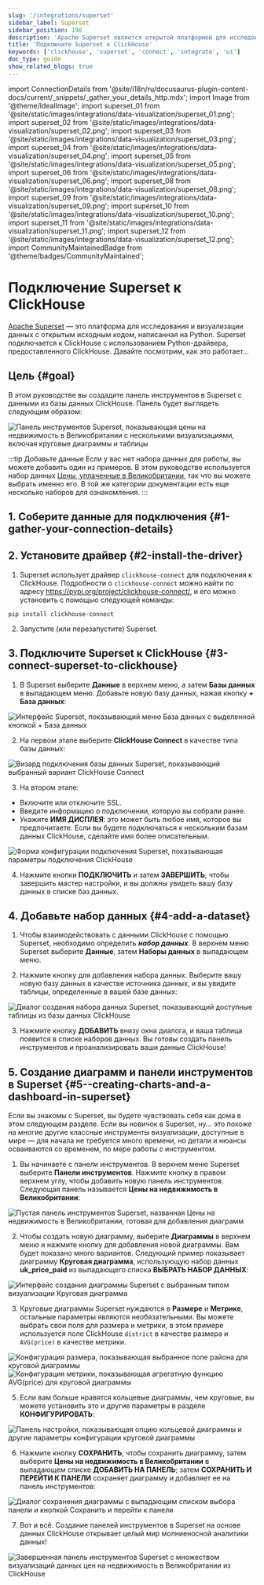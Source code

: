 ```yaml
---
slug: '/integrations/superset'
sidebar_label: Superset
sidebar_position: 198
description: 'Apache Superset является открытой платформой для исследования и визуализации'
title: 'Подключите Superset к ClickHouse'
keywords: ['clickhouse', 'superset', 'connect', 'integrate', 'ui']
doc_type: guide
show_related_blogs: true
---
```

import ConnectionDetails from '@site/i18n/ru/docusaurus-plugin-content-docs/current/_snippets/_gather_your_details_http.mdx';
import Image from '@theme/IdealImage';
import superset_01 from '@site/static/images/integrations/data-visualization/superset_01.png';
import superset_02 from '@site/static/images/integrations/data-visualization/superset_02.png';
import superset_03 from '@site/static/images/integrations/data-visualization/superset_03.png';
import superset_04 from '@site/static/images/integrations/data-visualization/superset_04.png';
import superset_05 from '@site/static/images/integrations/data-visualization/superset_05.png';
import superset_06 from '@site/static/images/integrations/data-visualization/superset_06.png';
import superset_08 from '@site/static/images/integrations/data-visualization/superset_08.png';
import superset_09 from '@site/static/images/integrations/data-visualization/superset_09.png';
import superset_10 from '@site/static/images/integrations/data-visualization/superset_10.png';
import superset_11 from '@site/static/images/integrations/data-visualization/superset_11.png';
import superset_12 from '@site/static/images/integrations/data-visualization/superset_12.png';
import CommunityMaintainedBadge from '@theme/badges/CommunityMaintained';


# Подключение Superset к ClickHouse

<CommunityMaintainedBadge/>

<a href="https://superset.apache.org/" target="_blank">Apache Superset</a> — это платформа для исследования и визуализации данных с открытым исходным кодом, написанная на Python. Superset подключается к ClickHouse с использованием Python-драйвера, предоставленного ClickHouse. Давайте посмотрим, как это работает...

## Цель {#goal}

В этом руководстве вы создадите панель инструментов в Superset с данными из базы данных ClickHouse. Панель будет выглядеть следующим образом:

<Image size="md" img={superset_12} alt="Панель инструментов Superset, показывающая цены на недвижимость в Великобритании с несколькими визуализациями, включая круговые диаграммы и таблицы" border />
<br/>

:::tip Добавьте данные
Если у вас нет набора данных для работы, вы можете добавить один из примеров. В этом руководстве используется набор данных [Цены, уплаченные в Великобритании](/getting-started/example-datasets/uk-price-paid.md), так что вы можете выбрать именно его. В той же категории документации есть еще несколько наборов для ознакомления.
:::

## 1. Соберите данные для подключения {#1-gather-your-connection-details}
<ConnectionDetails />

## 2. Установите драйвер {#2-install-the-driver}

1. Superset использует драйвер `clickhouse-connect` для подключения к ClickHouse. Подробности о `clickhouse-connect` можно найти по адресу <a href="https://pypi.org/project/clickhouse-connect/" target="_blank">https://pypi.org/project/clickhouse-connect/</a>, и его можно установить с помощью следующей команды:

```console
pip install clickhouse-connect
```

2. Запустите (или перезапустите) Superset.

## 3. Подключите Superset к ClickHouse {#3-connect-superset-to-clickhouse}

1. В Superset выберите **Данные** в верхнем меню, а затем **Базы данных** в выпадающем меню. Добавьте новую базу данных, нажав кнопку **+ База данных**:

<Image size="lg" img={superset_01} alt="Интерфейс Superset, показывающий меню База данных с выделенной кнопкой + База данных" border />
<br/>

2. На первом этапе выберите **ClickHouse Connect** в качестве типа базы данных:

<Image size="sm" img={superset_02} alt="Визард подключения базы данных Superset, показывающий выбранный вариант ClickHouse Connect" border />
<br/>

3. На втором этапе:
- Включите или отключите SSL.
- Введите информацию о подключении, которую вы собрали ранее.
- Укажите **ИМЯ ДИСПЛЕЯ**: это может быть любое имя, которое вы предпочитаете. Если вы будете подключаться к нескольким базам данных ClickHouse, сделайте имя более описательным.

<Image size="sm" img={superset_03} alt="Форма конфигурации подключения Superset, показывающая параметры подключения ClickHouse" border />
<br/>

4. Нажмите кнопки **ПОДКЛЮЧИТЬ** и затем **ЗАВЕРШИТЬ**, чтобы завершить мастер настройки, и вы должны увидеть вашу базу данных в списке баз данных.

## 4. Добавьте набор данных {#4-add-a-dataset}

1. Чтобы взаимодействовать с данными ClickHouse с помощью Superset, необходимо определить **_набор данных_**. В верхнем меню Superset выберите **Данные**, затем **Наборы данных** в выпадающем меню.

2. Нажмите кнопку для добавления набора данных. Выберите вашу новую базу данных в качестве источника данных, и вы увидите таблицы, определенные в вашей базе данных:

<Image size="sm" img={superset_04} alt="Диалог создания набора данных Superset, показывающий доступные таблицы из базы данных ClickHouse" border />
<br/>

3. Нажмите кнопку **ДОБАВИТЬ** внизу окна диалога, и ваша таблица появится в списке наборов данных. Вы готовы создать панель инструментов и проанализировать ваши данные ClickHouse!

## 5. Создание диаграмм и панели инструментов в Superset {#5--creating-charts-and-a-dashboard-in-superset}

Если вы знакомы с Superset, вы будете чувствовать себя как дома в этом следующем разделе. Если вы новичок в Superset, ну... это похоже на многие другие классные инструменты визуализации, доступные в мире — для начала не требуется много времени, но детали и нюансы осваиваются со временем, по мере работы с инструментом.

1. Вы начинаете с панели инструментов. В верхнем меню Superset выберите **Панели инструментов**. Нажмите кнопку в правом верхнем углу, чтобы добавить новую панель инструментов. Следующая панель называется **Цены на недвижимость в Великобритании**:

<Image size="md" img={superset_05} alt="Пустая панель инструментов Superset, названная Цены на недвижимость в Великобритании, готовая для добавления диаграмм" border />
<br/>

2. Чтобы создать новую диаграмму, выберите **Диаграммы** в верхнем меню и нажмите кнопку для добавления новой диаграммы. Вам будет показано много вариантов. Следующий пример показывает диаграмму **Круговая диаграмма**, использующую набор данных **uk_price_paid** из выпадающего списка **ВЫБРАТЬ НАБОР ДАННЫХ**:

<Image size="md" img={superset_06} alt="Интерфейс создания диаграммы Superset с выбранным типом визуализации Круговая диаграмма" border />
<br/>

3. Круговые диаграммы Superset нуждаются в **Размере** и **Метрике**, остальные параметры являются необязательными. Вы можете выбрать свои поля для размера и метрики, в этом примере используется поле ClickHouse `district` в качестве размера и `AVG(price)` в качестве метрики.

<Image size="md" img={superset_08} alt="Конфигурация размера, показывающая выбранное поле района для круговой диаграммы" border />
<Image size="md" img={superset_09} alt="Конфигурация метрики, показывающая агрегатную функцию AVG(price) для круговой диаграммы" border />
<br/>

5. Если вам больше нравятся кольцевые диаграммы, чем круговые, вы можете установить это и другие параметры в разделе **КОНФИГУРИРОВАТЬ**:

<Image size="sm" img={superset_10} alt="Панель настройки, показывающая опцию кольцевой диаграммы и другие параметры конфигурации круговой диаграммы" border />
<br/>

6. Нажмите кнопку **СОХРАНИТЬ**, чтобы сохранить диаграмму, затем выберите **Цены на недвижимость в Великобритании** в выпадающем списке **ДОБАВИТЬ НА ПАНЕЛЬ**; затем **СОХРАНИТЬ И ПЕРЕЙТИ К ПАНЕЛИ** сохраняет диаграмму и добавляет ее на панель инструментов:

<Image size="md" img={superset_11} alt="Диалог сохранения диаграммы с выпадающим списком выбора панели и кнопкой Сохранить и перейти к панели" border />
<br/>

7. Вот и всё. Создание панелей инструментов в Superset на основе данных ClickHouse открывает целый мир молниеносной аналитики данных!

<Image size="md" img={superset_12} alt="Завершенная панель инструментов Superset с множеством визуализаций данных цен на недвижимость в Великобритании из ClickHouse" border />
<br/>